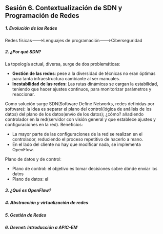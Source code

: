 
## Sesión 6. Contextualización de SDN y Programación de Redes

##### 1. Evolución de las Redes
Redes físicas--->Lenguajes de programación--->Ciberseguridad

##### 2. ¿Por qué SDN?
La topología actual, diversa, surge de dos problemáticas:
  - **Gestión de las redes**: pese a la diversidad de técnicas no eran óptimas para tanta infraestructura cambiante al ser manuales.
  - **Inestabilidad de las redes**: Las rutas dinámicas se cargan la estabilidad, teniendo que hacer ajustes continuos, para monitorizar parámetros y reaccionar.

Como solución surge SDN(Software Define Networks, redes definidas por software): la idea es separar el plano del control(lógica de análisis de los datos) del plano de los datos(envío de los datos); ¿cómo? añadiendo controlador en la red(servidor con visión general y que establece ajustes y configuraciones en la red). Beneficios:
 - La mayor parte de las configuraciones de la red se realizan en el controlador, reduciendo el proceso repetitivo de hacerlo a mano.
 - En el lado del cliente no hay que modificar nada, se implementa OpenFlow.

 Plano de datos y de control:
  - Plano de control: el objetivo es tomar decisiones sobre dónde enviar los datos
  - Plano de datos: el 

##### 3. ¿Qué es OpenFlow?
##### 4. Abstracción y virtualización de redes
##### 5. Gestión de Redes
##### 6. Devnet: Introducción a APIC-EM
